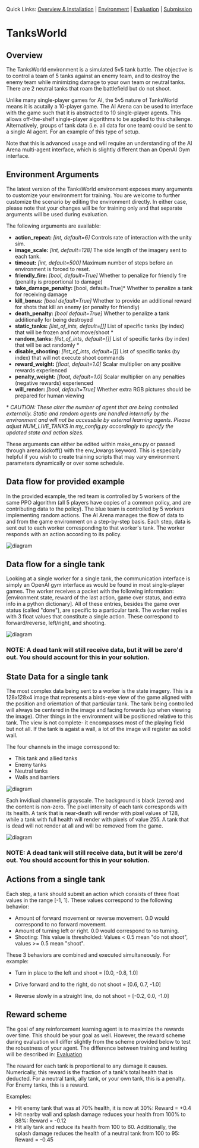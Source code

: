 Quick Links: [Overview & Installation](./README.md) | [Environment](./TanksWorldData.md) | [Evaluation](./Evaluation.md) | [Submission](./Submission.md) 

# TanksWorld

## Overview

The TanksWorld environment is a simulated 5v5 tank battle.  The objective is to control a team of 5 tanks against an enemy team, and to destroy the enemy team while minimizing damage to your own team or neutral tanks.  There are 2 neutral tanks that roam the battlefield but do not shoot.

Unlike many single-player games for AI, the 5v5 nature of TanksWorld means it is acutally a 10-player game.  The AI Arena can be used to interface with the game such that it is abstracted to 10 single-player agents.  This allows off-the-shelf single-player algorithms to be applied to this challenge.  Alternatively, groups of tank data (i.e. all data for one team) could be sent to a single AI agent.  For an example of this type of setup.

Note that this is advanced usage and will require an understanding of the AI Arena multi-agent interface, which is slightly different than an OpenAI Gym interface.

## Environment Arguments

The latest version of the TanksWorld environment exposes many arguments to customize your environment for training.  You are welcome to further customize the scenario by editing the environment directly.  In either case, please note that your changes will be for training only and that separate arguments will be used during evaluation.

The following arguments are available:

- **action_repeat:** *[int, default=6]* Controls rate of interaction with the unity sim.
- **image_scale:** *[int, default=128]* The side length of the imagery sent to each tank.
- **timeout:** *[int, default=500]* Maximum number of steps before an environment is forced to reset.
- **friendly_fire:** *[bool, default=True]* Whether to penalize for friendly fire (penality is proportional to damage)
- **take_damage_penalty:** [bool, default=True]* Whether to penalize a tank for receiving damage
- **kill_bonus:** *[bool default=True]* Whether to provide an additional reward for shots that kill an enemy (or penalty for friendly)
- **death_penalty:** *[bool default=True]* Whether to penalize a tank additionally for being destroyed
- **static_tanks:** *[list_of_ints, default=[]]* List of specific tanks (by index) that will be frozen and not move/shoot *
- **random_tanks:** *[list_of_ints, default=[]]* List of specific tanks (by index) that will be act randomly *
- **disable_shooting:** *[list_of_ints, default=[]]* List of specific tanks (by index) that will not execute shoot commands
- **reward_weight:** *[float, default=1.0]* Scalar multiplier on any positive rewards experienced
- **penalty_weight:** *[float, default=1.0]* Scalar multiplier on any penalties (negative rewards) experienced
- **will_render:** *[bool, default=True]* Whether extra RGB pictures should be prepared for human viewing

\* *CAUTION: These alter the number of agent that are being controlled externally.  Static and random agents are handled internally by the environment and will not be accessbile by external learning agents.  Please adjust NUM_LIVE_TANKS in my_config.py accordingly to specify the updated state and action sizes.*

These arguments can either be edited within make_env.py or passed through arena.kickoff() with the env_kwargs keyword.  This is especially helpful if you wish to create training scripts that may vary environment parameters dynamically or over some schedule.


## Data flow for provided example

In the provided example, the red team is controlled by 5 workers of the same PPO algorithm (all 5 players have copies of a common policy, and are contributing data to the policy).  The blue team is controlled by 5 workers implementing random actions.  The AI Arena manages the flow of data to and from the game environment on a step-by-step basis.  Each step, data is sent out to each worker corresponding to that worker's tank.  The worker responds with an action according to its policy.

![diagram](./TanksWorldData_1.png)

## Data flow for a single tank

Looking at a single worker for a single tank, the communication interface is simply an OpenAI gym interface as would be found in most single-player games.  The worker receives a packet with the following information: [environment state, reward of the last action, game over status, and extra info in a python dictionary].  All of these entries, besides the game over status (called "done"), are specific to a particular tank.  The worker replies with 3 float values that constitute a single action.  These correspond to forward/reverse, left/right, and shooting.

![diagram](./TanksWorldData_2.png)


### NOTE: A dead tank will still receive data, but it will be zero'd out.  You should account for this in your solution.

## State Data for a single tank

The most complex data being sent to a worker is the state imagery.  This is a 128x128x4 image that represents a birds-eye view of the game aligned with the position and orientation of that particular tank.  The tank being controlled will always be centered in the image and facing forwards (up when viewing the image).  Other things in the environment will be positioned relative to this tank.  The view is not complete- it encompasses most of the playing field but not all.  If the tank is agaist a wall, a lot of the image will register as solid wall.

The four channels in the image correspond to:
- This tank and allied tanks
- Enemy tanks
- Neutral tanks
- Walls and barriers

![diagram](./TanksWorldData_3.png)

Each invidiual channel is grayscale.  The background is black (zeros) and the content is non-zero.  The pixel intensity of each tank corresponds with its health.  A tank that is near-death will render with pixel values of 128, while a tank with full health will render with pixels of value 255.  A tank that is dead will not render at all and will be removed from the game.

![diagram](./TanksWorldData_4.png)

### NOTE: A dead tank will still receive data, but it will be zero'd out.  You should account for this in your solution.

## Actions from a single tank

Each step, a tank should submit an action which consists of three float values in the range [-1, 1].  These values correspond to the following behavior:
- Amount of forward movement or reverse movement.  0.0 would correspond to no forward movement.
- Amount of turning left or right.  0.0 would correspond to no turning.
- Shooting:  This value is thresholded: Values < 0.5 mean "do not shoot", values >= 0.5 mean "shoot".

These 3 behaviors are combined and executed simultaneously.  For example:

- Turn in place to the left and shoot = [0.0, -0.8, 1.0]

- Drive forward and to the right, do not shoot = [0.6, 0.7, -1.0]

- Reverse slowly in a straight line, do not shoot = [-0.2, 0.0, -1.0]

## Reward scheme

The goal of any reinforcement learning agent is to maximize the rewards over time.  This should be your goal as well.
However, the reward scheme during evaluation will differ slightly from the scheme provided below to test the robustness of your agent.  The difference between training and testing will be described in: [Evaluation](./Evaluation.md)

The reward for each tank is proportional to any damage it causes.  Numerically, this reward is the fraction of a tank's total health that is deducted.  For a neutral tank, ally tank, or your own tank, this is a penalty.  For Enemy tanks, this is a reward.

Examples:
- Hit enemy tank that was at 70% health, it is now at 30%: Reward = +0.4
- Hit nearby wall and splash damage reduces your health from 100% to 88%: Reward = -0.12
- Hit ally tank and reduce its health from 100 to 60.  Additionally, the splash damage reduces the health of a neutral tank from 100 to 95: Reward = -0.45